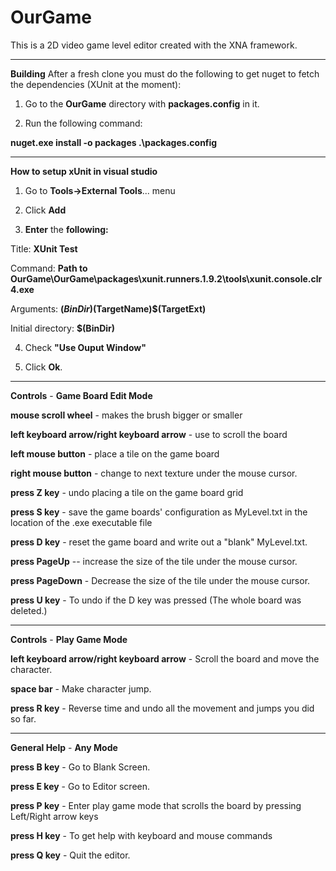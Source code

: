 OurGame
=======

This is a 2D video game level editor created with the XNA framework.

---

**Building**
After a fresh clone you must do the following to get nuget to fetch the dependencies (XUnit at the moment):

1.  Go to the **OurGame** directory with **packages.config** in it.

2.  Run the following command:

**nuget.exe install -o packages .\packages.config**

---
**How to setup xUnit in visual studio**

1.  Go to **Tools->External Tools**... menu

2.  Click **Add**

3. **Enter** the **following:**


Title:  **XUnit Test**

Command:  **Path to OurGame\OurGame\packages\xunit.runners.1.9.2\tools\xunit.console.clr4.exe**

Arguments:  **$(BinDir)$(TargetName)$(TargetExt)**

Initial directory:  **$(BinDir)**


4.  Check **"Use Ouput Window"**

5.  Click **Ok**.



---

**Controls** - **Game Board Edit Mode**

**mouse scroll wheel** - makes the brush bigger or smaller

**left keyboard arrow/right keyboard arrow** - use to scroll the board

**left mouse button** - place a tile on the game board

**right mouse button** - change to next texture under the mouse cursor.

**press Z key** - undo placing a tile on the game board grid

**press S key** - save the game boards' configuration as MyLevel.txt in the location of the .exe executable file

**press D key** - reset the game board and write out  a "blank" MyLevel.txt.

**press PageUp** -- increase the size of the tile under the mouse cursor.

**press PageDown** - Decrease the size of the tile under the mouse cursor.

**press U key** - To undo if the D key was pressed (The whole board was deleted.)

---

**Controls** - **Play Game Mode**

**left keyboard arrow/right keyboard arrow** - Scroll the board and move the character.

**space bar** - Make character jump.

**press R key** - Reverse time and undo all the movement and jumps you did so far.

---
**General Help** - **Any Mode**

**press B key** - Go to Blank Screen.

**press E key** - Go to Editor screen.

**press P key** - Enter play game mode that scrolls the board by pressing Left/Right arrow keys

**press H key** - To get help with keyboard and mouse commands

**press Q key** - Quit the editor.

